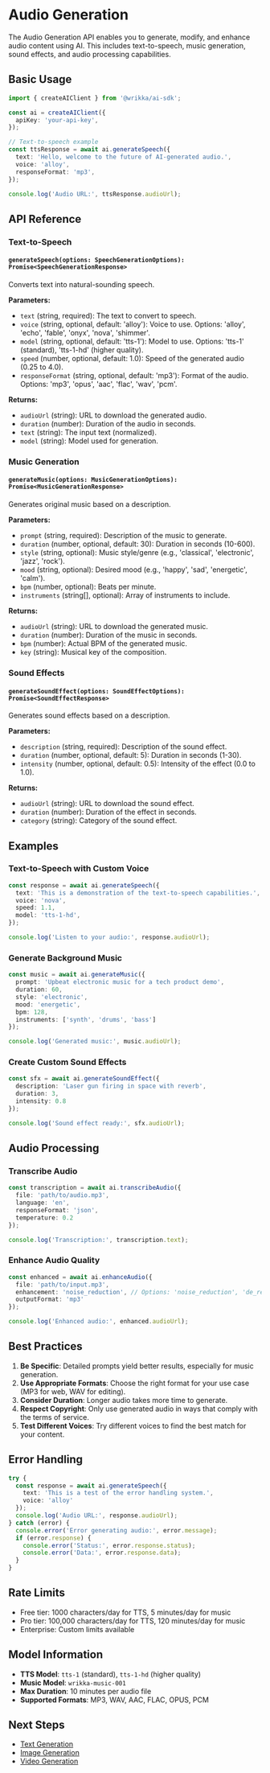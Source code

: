 # Audio Generation

The Audio Generation API enables you to generate, modify, and enhance audio content using AI. This includes text-to-speech, music generation, sound effects, and audio processing capabilities.

## Basic Usage

```typescript
import { createAIClient } from '@wrikka/ai-sdk';

const ai = createAIClient({
  apiKey: 'your-api-key',
});

// Text-to-speech example
const ttsResponse = await ai.generateSpeech({
  text: 'Hello, welcome to the future of AI-generated audio.',
  voice: 'alloy',
  responseFormat: 'mp3',
});

console.log('Audio URL:', ttsResponse.audioUrl);
```

## API Reference

### Text-to-Speech

#### `generateSpeech(options: SpeechGenerationOptions): Promise<SpeechGenerationResponse>`

Converts text into natural-sounding speech.

**Parameters:**
- `text` (string, required): The text to convert to speech.
- `voice` (string, optional, default: 'alloy'): Voice to use. Options: 'alloy', 'echo', 'fable', 'onyx', 'nova', 'shimmer'.
- `model` (string, optional, default: 'tts-1'): Model to use. Options: 'tts-1' (standard), 'tts-1-hd' (higher quality).
- `speed` (number, optional, default: 1.0): Speed of the generated audio (0.25 to 4.0).
- `responseFormat` (string, optional, default: 'mp3'): Format of the audio. Options: 'mp3', 'opus', 'aac', 'flac', 'wav', 'pcm'.

**Returns:**
- `audioUrl` (string): URL to download the generated audio.
- `duration` (number): Duration of the audio in seconds.
- `text` (string): The input text (normalized).
- `model` (string): Model used for generation.

### Music Generation

#### `generateMusic(options: MusicGenerationOptions): Promise<MusicGenerationResponse>`

Generates original music based on a description.

**Parameters:**
- `prompt` (string, required): Description of the music to generate.
- `duration` (number, optional, default: 30): Duration in seconds (10-600).
- `style` (string, optional): Music style/genre (e.g., 'classical', 'electronic', 'jazz', 'rock').
- `mood` (string, optional): Desired mood (e.g., 'happy', 'sad', 'energetic', 'calm').
- `bpm` (number, optional): Beats per minute.
- `instruments` (string[], optional): Array of instruments to include.

**Returns:**
- `audioUrl` (string): URL to download the generated music.
- `duration` (number): Duration of the music in seconds.
- `bpm` (number): Actual BPM of the generated music.
- `key` (string): Musical key of the composition.

### Sound Effects

#### `generateSoundEffect(options: SoundEffectOptions): Promise<SoundEffectResponse>`

Generates sound effects based on a description.

**Parameters:**
- `description` (string, required): Description of the sound effect.
- `duration` (number, optional, default: 5): Duration in seconds (1-30).
- `intensity` (number, optional, default: 0.5): Intensity of the effect (0.0 to 1.0).

**Returns:**
- `audioUrl` (string): URL to download the sound effect.
- `duration` (number): Duration of the effect in seconds.
- `category` (string): Category of the sound effect.

## Examples

### Text-to-Speech with Custom Voice

```typescript
const response = await ai.generateSpeech({
  text: 'This is a demonstration of the text-to-speech capabilities.',
  voice: 'nova',
  speed: 1.1,
  model: 'tts-1-hd',
});

console.log('Listen to your audio:', response.audioUrl);
```

### Generate Background Music

```typescript
const music = await ai.generateMusic({
  prompt: 'Upbeat electronic music for a tech product demo',
  duration: 60,
  style: 'electronic',
  mood: 'energetic',
  bpm: 128,
  instruments: ['synth', 'drums', 'bass']
});

console.log('Generated music:', music.audioUrl);
```

### Create Custom Sound Effects

```typescript
const sfx = await ai.generateSoundEffect({
  description: 'Laser gun firing in space with reverb',
  duration: 3,
  intensity: 0.8
});

console.log('Sound effect ready:', sfx.audioUrl);
```

## Audio Processing

### Transcribe Audio

```typescript
const transcription = await ai.transcribeAudio({
  file: 'path/to/audio.mp3',
  language: 'en',
  responseFormat: 'json',
  temperature: 0.2
});

console.log('Transcription:', transcription.text);
```

### Enhance Audio Quality

```typescript
const enhanced = await ai.enhanceAudio({
  file: 'path/to/input.mp3',
  enhancement: 'noise_reduction', // Options: 'noise_reduction', 'de_reverb', 'voice_enhance', 'normalize'
  outputFormat: 'mp3'
});

console.log('Enhanced audio:', enhanced.audioUrl);
```

## Best Practices

1. **Be Specific**: Detailed prompts yield better results, especially for music generation.
2. **Use Appropriate Formats**: Choose the right format for your use case (MP3 for web, WAV for editing).
3. **Consider Duration**: Longer audio takes more time to generate.
4. **Respect Copyright**: Only use generated audio in ways that comply with the terms of service.
5. **Test Different Voices**: Try different voices to find the best match for your content.

## Error Handling

```typescript
try {
  const response = await ai.generateSpeech({
    text: 'This is a test of the error handling system.',
    voice: 'alloy'
  });
  console.log('Audio URL:', response.audioUrl);
} catch (error) {
  console.error('Error generating audio:', error.message);
  if (error.response) {
    console.error('Status:', error.response.status);
    console.error('Data:', error.response.data);
  }
}
```

## Rate Limits

- Free tier: 1000 characters/day for TTS, 5 minutes/day for music
- Pro tier: 100,000 characters/day for TTS, 120 minutes/day for music
- Enterprise: Custom limits available

## Model Information

- **TTS Model**: `tts-1` (standard), `tts-1-hd` (higher quality)
- **Music Model**: `wrikka-music-001`
- **Max Duration**: 10 minutes per audio file
- **Supported Formats**: MP3, WAV, AAC, FLAC, OPUS, PCM

## Next Steps

- [Text Generation](/framework/ai/generation/text-generation)
- [Image Generation](/framework/ai/generation/image-generation)
- [Video Generation](/framework/ai/generation/video-generation)
